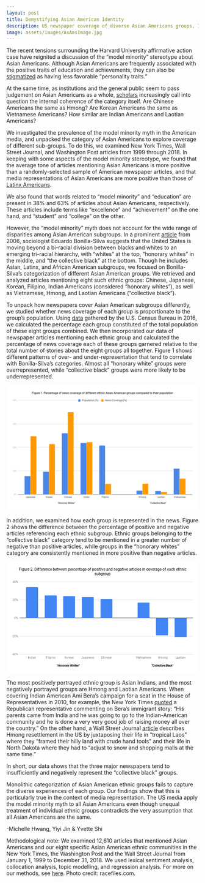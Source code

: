 ```yaml
---
layout: post
title: Demystifying Asian American Identity
description: US newspaper coverage of diverse Asian Americans groups, 1999-2018
image: assets/images/AsAmsImage.jpg
---
```


The recent tensions surrounding the Harvard University affirmative action case have reignited a discussion of the “model minority” stereotype about Asian Americans. Although Asian Americans are frequently associated with the positive traits of education and achievements, they can also be <a href="https://www.washingtonpost.com/outlook/2018/12/11/harvard-university-myth-model-minority/?utm_term=.993b7d8dfed1"><u>stigmatized</u></a> as having less favorable “personality traits.”

At the same time, as institutions and the general public seem to pass judgement on Asian Americans as a whole, <a href="https://www.tandfonline.com/doi/abs/10.1080/0141987042000268530"><u>scholars</u></a> increasingly call into question the internal coherence of the category itself. Are Chinese Americans the same as Hmong? Are Korean Americans the same as Vietnamese Americans? How similar are Indian Americans and Laotian Americans?

We investigated the prevalence of the model minority myth in the American media, and unpacked the category of Asian Americans to explore coverage of different sub-groups. To do this, we examined New York Times, Wall Street Journal, and Washington Post articles from 1999 through 2018. In keeping with some aspects of the model minority stereotype, we found that the average tone of articles mentioning Asian Americans is more positive than a randomly-selected sample of American newspaper articles, and that media representations of Asian Americans are more positive than those of <a href="https://www.washingtonpost.com/news/monkey-cage/wp/2019/01/23/sure-a-lot-of-newspaper-coverage-of-latinos-is-negative-but-not-when-it-comes-to-cultural-achievements/?utm_term=.f764b734d30c"><u>Latinx Americans</u></a>.

We also found that words related to “model minority” and “education” are present in 38% and 63% of articles about Asian Americans, respectively. These articles include terms like “excellence” and “achievement” on the one hand, and “student” and “college” on the other.

However, the “model minority” myth does not account for the wide range of disparities among Asian American subgroups. In a prominent <a href="https://www.tandfonline.com/doi/abs/10.1080/0141987042000268530"><u>article</u></a> from 2006, sociologist Eduardo Bonilla-Silva suggests that the United States is moving beyond a bi-racial division between blacks and whites to an emerging tri-racial hierarchy, with “whites” at the top, “honorary whites” in the middle, and “the collective black” at the bottom. Though he includes Asian, Latinx, and African American subgroups, we focused on Bonilla-Silva’s categorization of different Asian American groups. We retrieved and analyzed articles mentioning eight such ethnic groups: Chinese, Japanese, Korean, Filipino, Indian Americans (considered “honorary whites”), as well as Vietnamese, Hmong, and Laotian Americans (“collective black”).

To unpack how newspapers cover Asian American subgroups differently, we studied whether news coverage of each group is proportionate to the group’s population. Using <a href="https://www.census.gov/library/visualizations/2018/comm/api.html.html"><u>data</u></a> gathered by the U.S. Census Bureau in 2016, we calculated the percentage each group constituted of the total population of these eight groups combined. We then incorporated our data of newspaper articles mentioning each ethnic group and calculated the percentage of news coverage each of these groups garnered relative to the total number of stories about the eight groups all together. Figure 1 shows different patterns of over- and under-representation that tend to correlate with Bonilla-Silva’s categories. Almost all “honorary white” groups were overrepresented, while “collective black” groups were more likely to be underrepresented.

<p class="aligncenter">
 <img src="/assets/images/AsianAmsFigure1.png" alt="" class="graph-image">
 </p>
 <style>
.aligncenter {
    text-align: center;
}
</style>

In addition, we examined how each group is represented in the news. Figure 2 shows the difference between the percentage of positive and negative articles referencing each ethnic subgroup. Ethnic groups belonging to the “collective black” category tend to be mentioned in a greater number of negative than positive articles, while groups in the “honorary whites” category are consistently mentioned in more positive than negative articles.

<p class="aligncenter">
 <img src="/assets/images/AsianAmsFigure2.png" alt="" class="graph-image">
 </p>
 <style>
.aligncenter {
    text-align: center;
}
</style>

The most positively portrayed ethnic group is Asian Indians, and the most negatively portrayed groups are Hmong and Laotian Americans. When covering Indian American Ami Bera’s campaign for a seat in the House of Representatives in 2010, for example, the New York Times <a href="https://www.nytimes.com/2010/10/19/us/politics/19california.html"><u>quoted</u></a> a Republican representative commenting on Bera’s immigrant story: “His parents came from India and he was going to go to the Indian-American community and he is done a very very good job of raising money all over the country.” On the other hand, a Wall Street Journal <a href="https://www.wsj.com/articles/SB954796963727576607/"><u>article</u></a> describes Hmong resettlement in the US by juxtaposing their life in “tropical Laos” where they “framed their hilly land with crude hand tools” and their life in North Dakota where they had to “adjust to snow and shopping malls at the same time.”

In short, our data shows that the three major newspapers tend to insufficiently and negatively represent the “collective black” groups.

Monolithic categorization of Asian American ethnic groups fails to capture the diverse experiences of each group. Our findings show that this is particularly true in the context of media representation. The US media apply the model minority myth to all Asian Americans even though unequal treatment of individual ethnic groups contradicts the very assumption that all Asian Americans are the same.

-Michelle Hwang, Yiyi Jin & Yvette Shi

Methodological note: We examined 12,610 articles that mentioned Asian Americans and our eight specific Asian American ethnic communities in the New York Times, the Washington Post and the Wall Street Journal from January 1, 1999 to December 31, 2018. We used lexical sentiment analysis, collocation analysis, topic modelling, and regression analysis. For more on our methods, see <a href="https://www.mediaandminorities.org/methods/"><u>here</u></a>. Photo credit: racefiles.com.
